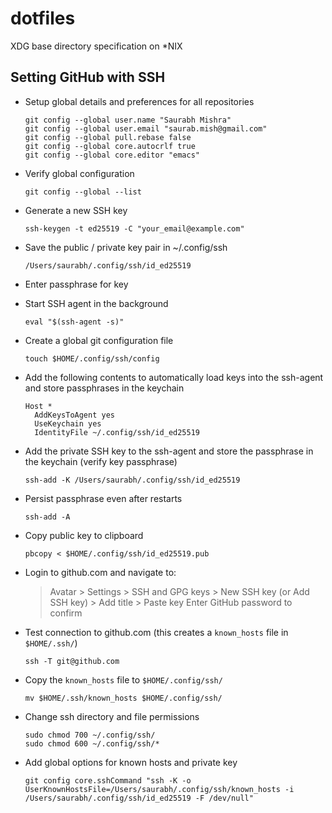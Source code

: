 # dotfiles

XDG base directory specification on *NIX


## Setting GitHub with SSH

+ Setup global details and preferences for all repositories

  ```
  git config --global user.name "Saurabh Mishra"
  git config --global user.email "saurab.mish@gmail.com"
  git config --global pull.rebase false
  git config --global core.autocrlf true
  git config --global core.editor "emacs"
  ```

+ Verify global configuration

  `git config --global --list`

+ Generate a new SSH key

  `ssh-keygen -t ed25519 -C "your_email@example.com"`

+ Save the public / private key pair in ~/.config/ssh

  `/Users/saurabh/.config/ssh/id_ed25519`

+ Enter passphrase for key

+ Start SSH agent in the background

  `eval "$(ssh-agent -s)"`

+ Create a global git configuration file

  `touch $HOME/.config/ssh/config`

+ Add the following contents to automatically load keys into the ssh-agent and store passphrases in the keychain

  ```
  Host *
    AddKeysToAgent yes
    UseKeychain yes
    IdentityFile ~/.config/ssh/id_ed25519
  ```

+ Add the private SSH key to the ssh-agent and store the passphrase in the keychain (verify key passphrase)

  `ssh-add -K /Users/saurabh/.config/ssh/id_ed25519`

+ Persist passphrase even after restarts

  `ssh-add -A`

+ Copy public key to clipboard

  `pbcopy < $HOME/.config/ssh/id_ed25519.pub`

+ Login to github.com and navigate to:

  > Avatar > Settings > SSH and GPG keys > New SSH key (or Add SSH key) > Add title > Paste key
  > Enter GitHub password to confirm

+ Test connection to github.com (this creates a `known_hosts` file in `$HOME/.ssh/`)

  `ssh -T git@github.com`

+ Copy the `known_hosts` file to `$HOME/.config/ssh/`

  `mv $HOME/.ssh/known_hosts $HOME/.config/ssh/`

+ Change ssh directory and file permissions

  ```
  sudo chmod 700 ~/.config/ssh/
  sudo chmod 600 ~/.config/ssh/*
  ```

+ Add global options for known hosts and private key

  `git config core.sshCommand "ssh -K -o UserKnownHostsFile=/Users/saurabh/.config/ssh/known_hosts -i /Users/saurabh/.config/ssh/id_ed25519 -F /dev/null"`

